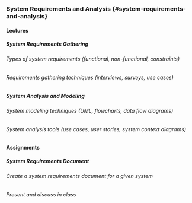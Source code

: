 ### System Requirements and Analysis {#system-requirements-and-analysis}

#### Lectures

##### System Requirements Gathering
###### Types of system requirements (functional, non-functional, constraints)
###### Requirements gathering techniques (interviews, surveys, use cases)

##### System Analysis and Modeling
###### System modeling techniques (UML, flowcharts, data flow diagrams)
###### System analysis tools (use cases, user stories, system context diagrams)

#### Assignments

##### System Requirements Document
###### Create a system requirements document for a given system
###### Present and discuss in class